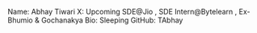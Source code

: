 Name: Abhay Tiwari
X: Upcoming SDE@Jio , SDE Intern@Bytelearn , Ex- Bhumio & Gochanakya
Bio: Sleeping
GitHub: TAbhay
